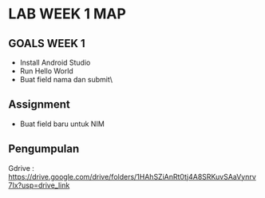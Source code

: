 # LAB WEEK 1 MAP
## GOALS WEEK 1
- Install Android Studio
- Run Hello World
- Buat field nama dan submit\
## Assignment
- Buat field baru untuk NIM
## Pengumpulan
Gdrive : 
https://drive.google.com/drive/folders/1HAhSZiAnRt0tj4A8SRKuvSAaVynrv7Ix?usp=drive_link 
